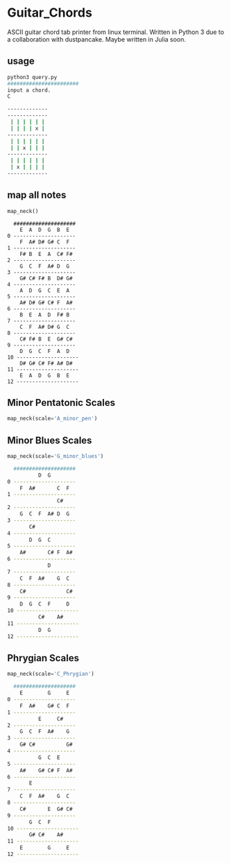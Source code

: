 # Guitar_Chords
ASCII guitar chord tab printer from linux terminal. Written in Python 3 due to a collaboration with dustpancake. Maybe written in Julia soon.

## usage

```bash
python3 query.py
#######################
input a chord.
C

-------------
-------------
 | | | | | |
 | | | | x |
-------------
 | | | | | |
 | | x | | | 
-------------
 | | | | | | 
 | x | | | | 
-------------

```


## map all notes
```py
map_neck()
```

```
  ####################
    E  A  D  G  B  E
0 --------------------
    F  A# D# G# C  F
1 --------------------
    F# B  E  A  C# F#
2 --------------------
    G  C  F  A# D  G
3 --------------------
    G# C# F# B  D# G#
4 --------------------
    A  D  G  C  E  A
5 --------------------
    A# D# G# C# F  A#
6 --------------------
    B  E  A  D  F# B
7 --------------------
    C  F  A# D# G  C
8 --------------------
    C# F# B  E  G# C#
9 --------------------
    D  G  C  F  A  D
10 --------------------
    D# G# C# F# A# D#
11 --------------------
    E  A  D  G  B  E
12 --------------------
```
## Minor Pentatonic Scales
```py
map_neck(scale='A_minor_pen')
```
[](https://github.com/Shellywell123/Guitar_Chords/blob/main/screenshot.png)
## Minor Blues Scales
```py
map_neck(scale='G_minor_blues')
```

```bash
  ####################
          D  G
0 --------------------
    F  A#       C  F
1 --------------------
                C#
2 --------------------
    G  C  F  A# D  G
3 --------------------
       C#
4 --------------------
       D  G  C
5 --------------------
    A#       C# F  A#
6 --------------------
             D
7 --------------------
    C  F  A#    G  C
8 --------------------
    C#             C#
9 --------------------
    D  G  C  F     D
10 --------------------
          C#    A#
11 --------------------
          D  G
12 --------------------
```

## Phrygian Scales
```py
map_neck(scale='C_Phrygian')
```

```bash
  ####################
    E        G     E
0 --------------------
    F  A#    G# C  F
1 --------------------
          E     C#
2 --------------------
    G  C  F  A#    G
3 --------------------
    G# C#          G#
4 --------------------
          G  C  E
5 --------------------
    A#    G# C# F  A#
6 --------------------
       E
7 --------------------
    C  F  A#    G  C
8 --------------------
    C#       E  G# C#
9 --------------------
       G  C  F
10 --------------------
       G# C#    A#
11 --------------------
    E        G     E
12 --------------------
```